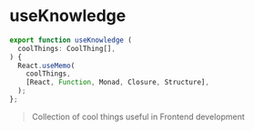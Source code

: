 # useKnowledge

```typescript
export function useKnowledge (
  coolThings: CoolThing[],
) {
  React.useMemo(
    coolThings,
    [React, Function, Monad, Closure, Structure],
  );
};
```

> Collection of cool things useful in Frontend development
